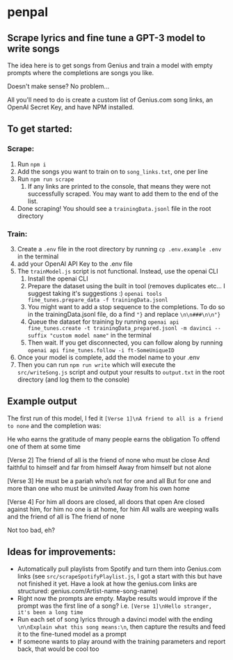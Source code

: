 # penpal

## Scrape lyrics and fine tune a GPT-3 model to write songs

The idea here is to get songs from Genius and train a model with empty prompts where the completions are songs you like.

Doesn't make sense? No problem...

All you'll need to do is create a custom list of Genius.com song links, an OpenAI Secret Key, and have NPM installed.

## To get started:

### Scrape:

1. Run `npm i`
2. Add the songs you want to train on to `song_links.txt`, one per line
3. Run `npm run scrape`
   1. If any links are printed to the console, that means they were not successfully scraped. You may want to add them to the end of the list.
4. Done scraping! You should see a `trainingData.jsonl` file in the root directory

### Train:

3. Create a `.env` file in the root directory by running `cp .env.example .env` in the terminal
4. add your OpenAI API Key to the .env file
5. The `trainModel.js` script is not functional. Instead, use the openai CLI
   1. Install the openai CLI
   2. Prepare the dataset using the built in tool (removes duplicates etc... I suggest taking it's suggestions :) `openai tools fine_tunes.prepare_data -f trainingData.jsonl`
   3. You might want to add a stop sequence to the completions. To do so in the trainingData.jsonl file, do a find `"}` and replace `\n\n###\n\n"}`
   4. Queue the dataset for training by running `openai api fine_tunes.create -t trainingData_prepared.jsonl -m davinci --suffix "custom model name"` in the terminal
   5. Then wait. If you get disconnected, you can follow along by running `openai api fine_tunes.follow -i ft-SomeUniqueID `
6. Once your model is complete, add the model name to your .env
7. Then you can run `npm run write` which will execute the `src/writeSong.js` script and output your results to `output.txt` in the root directory (and log them to the console)

## Example output

The first run of this model, I fed it `[Verse 1]\nA friend to all is a friend to none` and the completion was:

He who earns the gratitude of many people earns the obligation
To offend one of them at some time

[Verse 2]
The friend of all is the friend of none who must be close
And faithful to himself and far from himself
Away from himself but not alone

[Verse 3]
He must be a pariah who’s not for one and all
But for one and more than one who must be uninvited
Away from his own home

[Verse 4]
For him all doors are closed, all doors that open
Are closed against him, for him no one is at home, for him
All walls are weeping walls and the friend of all is
The friend of none

Not too bad, eh?

## Ideas for improvements:

- Automatically pull playlists from Spotify and turn them into Genius.com links (see `src/scrapeSpotifyPlaylist.js`, I got a start with this but have not finished it yet. Have a look at how the genius.com links are structured: genius.com/Artist-name-song-name)
- Right now the prompts are empty. Maybe results would improve if the prompt was the first line of a song? i.e. `[Verse 1]\nHello stranger, it's been a long time`
- Run each set of song lyrics through a davinci model with the ending `\n\nExplain what this song means:\n`, then capture the results and feed it to the fine-tuned model as a prompt
- If someone wants to play around with the training parameters and report back, that would be cool too
